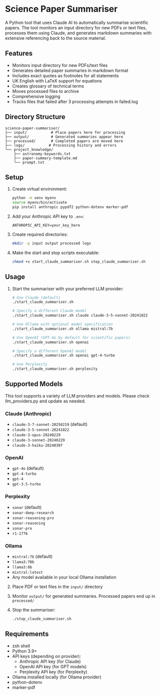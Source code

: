 # Science Paper Summariser

A Python tool that uses Claude AI to automatically summarise scientific papers. The tool monitors an input directory for new PDFs or text files, processes them using Claude, and generates markdown summaries with extensive referencing back to the source material.

## Features

- Monitors input directory for new PDFs/text files
- Generates detailed paper summaries in markdown format
- Includes exact quotes as footnotes for all statements
- UK English with LaTeX support for equations
- Creates glossary of technical terms
- Moves processed files to archive
- Comprehensive logging
- Tracks files that failed after 3 processing attempts in failed.log

## Directory Structure

```
science-paper-summariser/
├── input/           # Place papers here for processing
├── output/          # Generated summaries appear here
├── processed/       # Completed papers are moved here
├── logs/           # Processing history and errors
└── project_knowledge/
    ├── astronomy-keywords.txt
    ├── paper-summary-template.md
    └── prompt.txt
```

## Setup

1. Create virtual environment:
   ```bash
   python -m venv myenv
   source myenv/bin/activate
   pip install anthropic pypdf2 python-dotenv marker-pdf
   ```

2. Add your Anthropic API key to `.env`:
   ```
   ANTHROPIC_API_KEY=your_key_here
   ```

3. Create required directories:
   ```bash
   mkdir -p input output processed logs
   ```

4. Make the start and stop scripts executable:
   ```bash
   chmod +x start_claude_summariser.sh stop_claude_summariser.sh
   ```

## Usage

1. Start the summariser with your preferred LLM provider:
   ```bash
   # Use Claude (default)
   ./start_claude_summariser.sh
   
   # Specify a different Claude model
   ./start_claude_summariser.sh claude claude-3-5-sonnet-20241022
   
   # Use Ollama with optional model specification
   ./start_claude_summariser.sh ollama mistral:7b
   
   # Use OpenAI (GPT-4o by default for scientific papers)
   ./start_claude_summariser.sh openai
   
   # Specify a different OpenAI model
   ./start_claude_summariser.sh openai gpt-4-turbo
   
   # Use Perplexity
   ./start_claude_summariser.sh perplexity
   ```

## Supported Models

This tool supports a variety of LLM providers and models. Please check llm_providers.py and update as needed.

### Claude (Anthropic)
- `claude-3-7-sonnet-20250219` (default)
- `claude-3-5-sonnet-20241022`
- `claude-3-opus-20240229`
- `claude-3-sonnet-20240229`
- `claude-3-haiku-20240307`

### OpenAI
- `gpt-4o` (default)
- `gpt-4-turbo`
- `gpt-4`
- `gpt-3.5-turbo`

### Perplexity
- `sonar` (default)
- `sonar-deep-research`
- `sonar-reasoning-pro`
- `sonar-reasoning`
- `sonar-pro`
- `r1-1776`

### Ollama
- `mistral:7b` (default)
- `llama3:70b` 
- `llama3:8b`
- `mixtral:latest`
- Any model available in your local Ollama installation

2. Place PDF or text files in the `input/` directory

3. Monitor `output/` for generated summaries. Processed papers end up in `processed/`

4. Stop the summariser:
   ```bash
   ./stop_claude_summariser.sh
   ```


## Requirements

- zsh shell
- Python 3.9+
- API keys (depending on provider):
  - Anthropic API key (for Claude)
  - OpenAI API key (for GPT models)
  - Perplexity API key (for Perplexity)
- Ollama installed locally (for Ollama provider)
- python-dotenv
- marker-pdf
